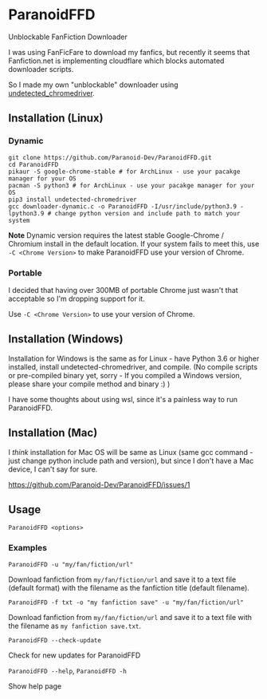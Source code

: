# ParanoidFFD
Unblockable FanFiction Downloader

I was using FanFicFare to download my fanfics, but recently it seems that Fanfiction.net is implementing cloudflare which blocks automated downloader scripts.

So I made my own "unblockable" downloader using [undetected_chromedriver](https://github.com/ultrafunkamsterdam/undetected-chromedriver).

## Installation (Linux)
### Dynamic
```
git clone https://github.com/Paranoid-Dev/ParanoidFFD.git
cd ParanoidFFD
pikaur -S google-chrome-stable # for ArchLinux - use your pacakge manager for your OS
pacman -S python3 # for ArchLinux - use your pacakge manager for your OS
pip3 install undetected-chromedriver
gcc downloader-dynamic.c -o ParanoidFFD -I/usr/include/python3.9 -lpython3.9 # change python version and include path to match your system
```
**Note** Dynamic version requires the latest stable Google-Chrome / Chromium install in the default location. If your system fails to meet this, use `-C <Chrome Version>` to make ParanoidFFD use your version of Chrome.
### Portable
I decided that having over 300MB of portable Chrome just wasn't that acceptable so I'm dropping support for it.

Use `-C <Chrome Version>` to use your version of Chrome.
## Installation (Windows)
Installation for Windows is the same as for Linux - have Python 3.6 or higher installed, install undetected-chromedriver, and compile. (No compile scripts or pre-compiled binary yet, sorry - If you compiled a Windows version, please share your compile method and binary :) )

I have some thoughts about using wsl, since it's a painless way to run ParanoidFFD.
## Installation (Mac)
I *think* installation for Mac OS will be same as Linux (same gcc command - just change python include path and version), but since I don't have a Mac device, I can't say for sure.

https://github.com/Paranoid-Dev/ParanoidFFD/issues/1
## Usage
`ParanoidFFD <options>`
### Examples
`ParanoidFFD -u "my/fan/fiction/url"`

Download fanfiction from `my/fan/fiction/url` and save it to a text file (default format) with the filename as the fanfiction title (default filename).

`ParanoidFFD -f txt -o "my fanfiction save" -u "my/fan/fiction/url"`

Download fanfiction from `my/fan/fiction/url` and save it to a text file with the filename as `my fanfiction save.txt`.

`ParanoidFFD --check-update`

Check for new updates for ParanoidFFD

`ParanoidFFD --help`, `ParanoidFFD -h`

Show help page